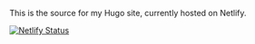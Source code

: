 This is the source for my Hugo site, currently hosted on Netlify.

[![Netlify Status](https://api.netlify.com/api/v1/badges/03b9f755-6570-4d85-941f-3af1e7b36a9b/deploy-status)](https://app.netlify.com/sites/helpful-twilight-5d32f2/deploys)
